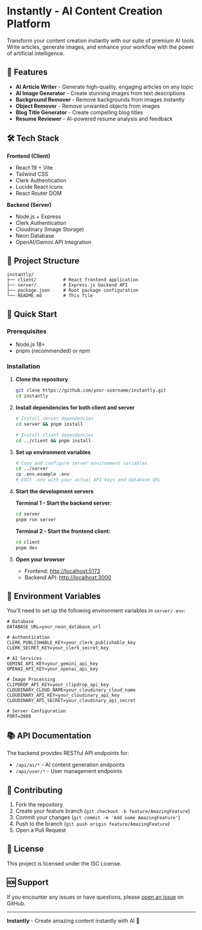 # Instantly - AI Content Creation Platform

Transform your content creation instantly with our suite of premium AI tools. Write articles, generate images, and enhance your workflow with the power of artificial intelligence.

## 🚀 Features

- **AI Article Writer** - Generate high-quality, engaging articles on any topic
- **AI Image Generator** - Create stunning images from text descriptions
- **Background Remover** - Remove backgrounds from images instantly
- **Object Remover** - Remove unwanted objects from images
- **Blog Title Generator** - Create compelling blog titles
- **Resume Reviewer** - AI-powered resume analysis and feedback

## 🛠️ Tech Stack

**Frontend (Client)**
- React 19 + Vite
- Tailwind CSS
- Clerk Authentication
- Lucide React Icons
- React Router DOM

**Backend (Server)**
- Node.js + Express
- Clerk Authentication
- Cloudinary (Image Storage)
- Neon Database
- OpenAI/Gemini API Integration

## 📁 Project Structure

```
instantly/
├── client/          # React frontend application
├── server/          # Express.js backend API
├── package.json     # Root package configuration
└── README.md        # This file
```

## 🚀 Quick Start

### Prerequisites
- Node.js 18+ 
- pnpm (recommended) or npm

### Installation

1. **Clone the repository**
   ```bash
   git clone https://github.com/your-username/instantly.git
   cd instantly
   ```

2. **Install dependencies for both client and server**
   ```bash
   # Install server dependencies
   cd server && pnpm install
   
   # Install client dependencies
   cd ../client && pnpm install
   ```

3. **Set up environment variables**
   ```bash
   # Copy and configure server environment variables
   cd ../server
   cp .env.example .env
   # Edit .env with your actual API keys and database URL
   ```

4. **Start the development servers**
   
   **Terminal 1 - Start the backend server:**
   ```bash
   cd server
   pnpm run server
   ```
   
   **Terminal 2 - Start the frontend client:**
   ```bash
   cd client  
   pnpm dev
   ```

5. **Open your browser**
   - Frontend: [http://localhost:5173](http://localhost:5173)
   - Backend API: [http://localhost:3000](http://localhost:3000)

## 🔧 Environment Variables

You'll need to set up the following environment variables in `server/.env`:

```env
# Database
DATABASE_URL=your_neon_database_url

# Authentication  
CLERK_PUBLISHABLE_KEY=your_clerk_publishable_key
CLERK_SECRET_KEY=your_clerk_secret_key

# AI Services
GEMINI_API_KEY=your_gemini_api_key
OPENAI_API_KEY=your_openai_api_key

# Image Processing
CLIPDROP_API_KEY=your_clipdrop_api_key
CLOUDINARY_CLOUD_NAME=your_cloudinary_cloud_name
CLOUDINARY_API_KEY=your_cloudinary_api_key
CLOUDINARY_API_SECRET=your_cloudinary_api_secret

# Server Configuration
PORT=3000
```

## 📚 API Documentation

The backend provides RESTful API endpoints for:
- `/api/ai/*` - AI content generation endpoints
- `/api/user/*` - User management endpoints

## 🤝 Contributing

1. Fork the repository
2. Create your feature branch (`git checkout -b feature/AmazingFeature`)
3. Commit your changes (`git commit -m 'Add some AmazingFeature'`)
4. Push to the branch (`git push origin feature/AmazingFeature`)
5. Open a Pull Request

## 📄 License

This project is licensed under the ISC License.

## 🆘 Support

If you encounter any issues or have questions, please [open an issue](https://github.com/Ayush277/Instantly/issues) on GitHub.

---

**Instantly** - Create amazing content instantly with AI 🚀
